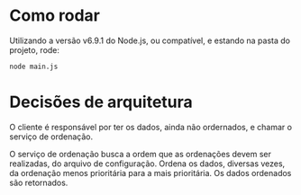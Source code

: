 # Como rodar
Utilizando a versão v6.9.1 do Node.js, ou compatível, e estando na pasta do projeto, rode:

    node main.js

# Decisões de arquitetura
O cliente é responsável por ter os dados, ainda não ordernados, e chamar o serviço de ordenação.

O serviço de ordenação busca a ordem que as ordenações devem ser realizadas, do arquivo de configuração.
Ordena os dados, diversas vezes, da ordenação menos prioritária para a mais prioritária.
Os dados ordenados são retornados.
